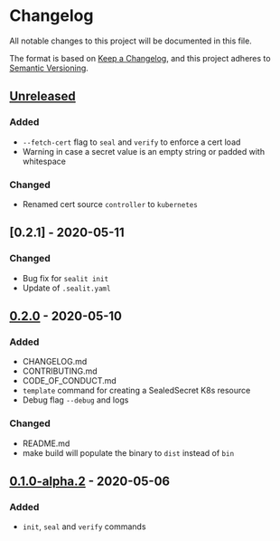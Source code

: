 # Changelog
All notable changes to this project will be documented in this file.

The format is based on [Keep a Changelog](https://keepachangelog.com/en/1.0.0/),
and this project adheres to [Semantic Versioning](https://semver.org/spec/v2.0.0.html).

## [Unreleased]
### Added
- `--fetch-cert` flag to `seal` and `verify` to enforce a cert load
- Warning in case a secret value is an empty string or padded with whitespace
### Changed
- Renamed cert source `controller` to `kubernetes`

## [0.2.1] - 2020-05-11
### Changed
- Bug fix for `sealit init`
- Update of `.sealit.yaml`

## [0.2.0] - 2020-05-10
### Added
- CHANGELOG.md
- CONTRIBUTING.md
- CODE_OF_CONDUCT.md
- `template` command for creating a SealedSecret K8s resource
- Debug flag `--debug` and logs
### Changed
- README.md
- make build will populate the binary to `dist` instead of `bin`

## [0.1.0-alpha.2] - 2020-05-06
### Added
- `init`, `seal` and `verify` commands

[Unreleased]: https://github.com/dschniepp/sealit/compare/v0.2.0...HEAD
[0.2.0]: https://github.com/dschniepp/sealit/compare/v0.1.0-alpha.2...v0.2.0
[0.1.0-alpha.2]: https://github.com/dschniepp/sealit/releases/tag/v0.1.0-alpha.2